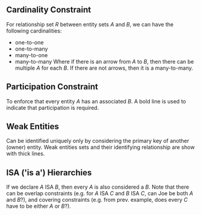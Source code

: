 ## Cardinality Constraint
For relationship set $R$ between entity sets $A$ and $B$, we can have the following cardinalities: 
- one-to-one
- one-to-many
- many-to-one
- many-to-many
Where if there is an arrow from $A$ to $B$, then there can be multiple $A$ for each $B$. If there are not arrows, then it is a many-to-many. 
## Participation Constraint
To enforce that every entity $A$ has an associated $B$. A bold line is used to indicate that participation is required. 
## Weak Entities
Can be identified uniquely only by considering the primary key of another (owner) entity. Weak entities sets and their identifying relationship are show with thick lines. 
## ISA ('is a') Hierarchies
If we declare $A$ ISA $B$, then every $A$ is also considered a $B$. Note that there can be overlap constraints (e.g. for $A$ ISA $C$ and $B$ ISA $C$, can Joe be both $A$ and $B$?), and covering constraints (e.g. from prev. example, does every $C$ have to be either $A$ or $B$?). 
